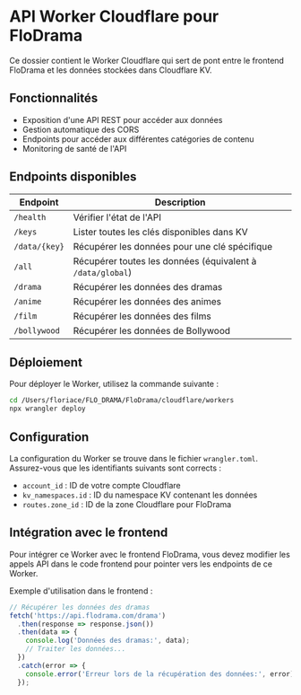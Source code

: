 # API Worker Cloudflare pour FloDrama

Ce dossier contient le Worker Cloudflare qui sert de pont entre le frontend FloDrama et les données stockées dans Cloudflare KV.

## Fonctionnalités

- Exposition d'une API REST pour accéder aux données
- Gestion automatique des CORS
- Endpoints pour accéder aux différentes catégories de contenu
- Monitoring de santé de l'API

## Endpoints disponibles

| Endpoint | Description |
|----------|-------------|
| `/health` | Vérifier l'état de l'API |
| `/keys` | Lister toutes les clés disponibles dans KV |
| `/data/{key}` | Récupérer les données pour une clé spécifique |
| `/all` | Récupérer toutes les données (équivalent à `/data/global`) |
| `/drama` | Récupérer les données des dramas |
| `/anime` | Récupérer les données des animes |
| `/film` | Récupérer les données des films |
| `/bollywood` | Récupérer les données de Bollywood |

## Déploiement

Pour déployer le Worker, utilisez la commande suivante :

```bash
cd /Users/floriace/FLO_DRAMA/FloDrama/cloudflare/workers
npx wrangler deploy
```

## Configuration

La configuration du Worker se trouve dans le fichier `wrangler.toml`. Assurez-vous que les identifiants suivants sont corrects :

- `account_id` : ID de votre compte Cloudflare
- `kv_namespaces.id` : ID du namespace KV contenant les données
- `routes.zone_id` : ID de la zone Cloudflare pour FloDrama

## Intégration avec le frontend

Pour intégrer ce Worker avec le frontend FloDrama, vous devez modifier les appels API dans le code frontend pour pointer vers les endpoints de ce Worker.

Exemple d'utilisation dans le frontend :

```javascript
// Récupérer les données des dramas
fetch('https://api.flodrama.com/drama')
  .then(response => response.json())
  .then(data => {
    console.log('Données des dramas:', data);
    // Traiter les données...
  })
  .catch(error => {
    console.error('Erreur lors de la récupération des données:', error);
  });
```
